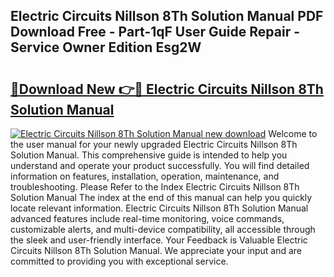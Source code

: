 ## Electric Circuits Nillson 8Th Solution Manual PDF Download Free - Part-1qF User Guide Repair - Service Owner Edition Esg2W

# <h2><a href="http://bc66783.oget.top/?id=Electric+Circuits+Nillson+8Th+Solution+Manual">🔗Download New 👉🔴 Electric Circuits Nillson 8Th Solution Manual</a></h2>

[![Electric Circuits Nillson 8Th Solution Manual new download](https://i.imgur.com/5g1atiW.png)](http://bc66783.oget.top/?id=Electric+Circuits+Nillson+8Th+Solution+Manual)
Welcome to the user manual for your newly upgraded Electric Circuits Nillson 8Th Solution Manual. This comprehensive guide is intended to help you understand and operate your product successfully. You will find detailed information on features, installation, operation, maintenance, and troubleshooting. Please Refer to the Index Electric Circuits Nillson 8Th Solution Manual The index at the end of this manual can help you quickly locate relevant information. Electric Circuits Nillson 8Th Solution Manual advanced features include real-time monitoring, voice commands, customizable alerts, and multi-device compatibility, all accessible through the sleek and user-friendly interface. Your Feedback is Valuable Electric Circuits Nillson 8Th Solution Manual. We appreciate your input and are committed to providing you with exceptional service.
